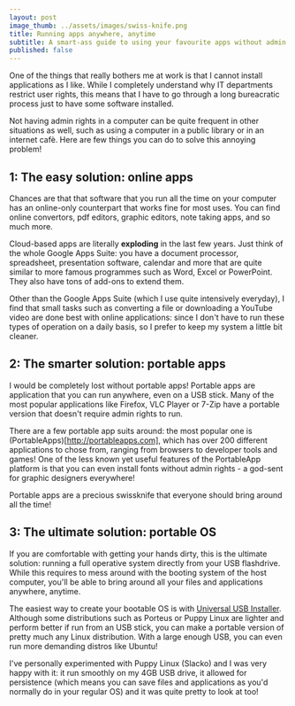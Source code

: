 ```yaml
---
layout: post
image_thumb: ../assets/images/swiss-knife.png
title: Running apps anywhere, anytime
subtitle: A smart-ass guide to using your favourite apps without admin rights
published: false
---
```


One of the things that really bothers me at work is that I cannot install applications as I like. While I completely understand why IT departments restrict user rights, this means that I have to go through a long bureacratic process just to have some software installed.

Not having admin rights in a computer can be quite frequent in other situations as well, such as using a computer in a public library or in an internet cafè. Here are few things you can do to solve this annoying problem!

## 1: The easy solution: online apps
Chances are that that software that you run all the time on your computer has an online-only counterpart that works fine for most uses. You can find online convertors, pdf editors, graphic editors, note taking apps, and so much more.

Cloud-based apps are literally **exploding** in the last few years. Just think of the whole Google Apps Suite: you have a document processor, spreadsheet, presentation software, calendar and more that are quite similar to more famous programmes such as Word, Excel or PowerPoint. They also have tons of add-ons to extend them. 

Other than the Google Apps Suite (which I use quite intensively everyday), I find that small tasks such as converting a file or downloading a YouTube video are done best with online applications: since I don't have to run these types of operation on a daily basis, so I prefer to keep my system a little bit cleaner.

## 2: The smarter solution: portable apps
I would be completely lost without portable apps! Portable apps are application that you can run anywhere, even on a USB stick. Many of the most popular applications like Firefox, VLC Player or 7-Zip have a portable version that doesn't require admin rights  to run.

There are a few portable app suits around: the most popular one is (PortableApps)[http://portableapps.com], which has over 200 different applications to chose from, ranging from browsers to developer tools and games!
One of the less known yet useful features of the PortableApp platform is that you can even install fonts without admin rights - a god-sent for graphic designers everywhere!

Portable apps are a precious swissknife that everyone should bring around all the time!

## 3: The ultimate solution: portable OS
If you are comfortable with getting your hands dirty, this is the ultimate solution: running a full operative system directly from your USB flashdrive. While this requires to mess around with the booting system of the host computer, you'll be able to bring around all your files and applications anywhere, anytime.

The easiest way to create your bootable OS is with [Universal USB Installer](https://www.pendrivelinux.com/). Although some distributions such as Porteus or Puppy Linux are lighter and perform better if run from an USB stick, you can make a portable version of pretty much any Linux distribution. With a large enough USB, you can even run more demanding distros like Ubuntu!

I've personally experimented with Puppy Linux (Slacko) and I was very happy with it: it run smoothly on my 4GB USB drive, it allowed for persistence (which means you can save files and applications as you'd normally do in your regular OS) and it was quite pretty to look at too!


